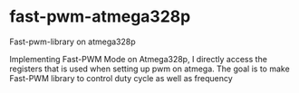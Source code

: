 # fast-pwm-atmega328p
Fast-pwm-library on atmega328p

Implementing Fast-PWM Mode on Atmega328p, I directly access the registers that is used when setting up pwm on atmega.
The goal is to make Fast-PWM library to control duty cycle as well as frequency

